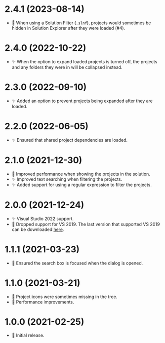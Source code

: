 # 2.4.1 (2023-08-14)

-   🐛 When using a Solution Filter (`.slnf`), projects would sometimes be hidden in Solution Explorer after they were loaded (#4).

# 2.4.0 (2022-10-22)

- ✨ When the option to expand loaded projects is turned off, the projects and any folders they were in will be collapsed instead.

# 2.3.0 (2022-09-10)

- ✨ Added an option to prevent projects being expanded after they are loaded.

# 2.2.0 (2022-06-05)

- ✨ Ensured that shared project dependencies are loaded.

# 2.1.0 (2021-12-30)

-   🚤 Improved performance when showing the projects in the solution.
-   ✨ Improved text searching when filtering the projects.
-   ✨ Added support for using a regular expression to filter the projects.

# 2.0.0 (2021-12-24)

-   ✨ Visual Studio 2022 support.
-   📒 Dropped support for VS 2019. The last version that supported VS 2019 can be downloaded [here](https://github.com/reduckted/ProjectFilter/releases/tag/1.1.1).

# 1.1.1 (2021-03-23)

-   🐛 Ensured the search box is focused when the dialog is opened.

# 1.1.0 (2021-03-21)

-   🐛 Project icons were sometimes missing in the tree.
-   🔧 Performance improvements.

# 1.0.0 (2021-02-25)

-   🎉 Initial release.
